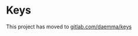 <!--#########################################################################-->
<!-- @file       Readme.md -->
<!-- @brief      Readme file for keys repository. -->
<!-- @author     0xD62EE11516877AA8 -->
<!-- @date       2016-09-17 -->
<!-- @copyright  GPLv3+ -->

# Keys
This project has moved to [gitlab.com/daemma/keys](https://gitlab.com/daemma/keys)

<!--end Readme.md -->
<!--#########################################################################-->
